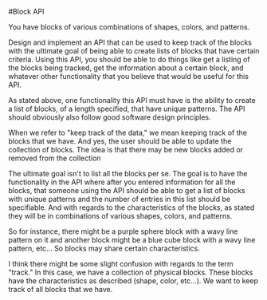 #Block API

You have blocks of various combinations of shapes, colors, and patterns.

Design and implement an API that can be used to keep track of the blocks with the ultimate goal of being able to create lists of blocks that
 have certain criteria. Using this API, you should be able to do things like get a listing of the blocks
 being tracked, get the information about a certain block, and whatever other functionality that you believe that would be
 useful for this API.

As stated above, one functionality this API must have is the ability to create a list of blocks, of a length specified, that have unique
 patterns. The API should obviously also follow good software design principles.

 When we refer to "keep track of the data," we mean keeping track of the blocks that we have. And yes, the user should be able to update
 the collection of blocks. The idea is that there may be new blocks added or removed from the collection

The ultimate goal isn't to list all the blocks per se. The goal is to have the functionality in the API where after you entered information
for all the blocks, that someone using the API should be able to get a list of blocks with unique patterns and the number of entries in
this list should be specifiable. And with regards to the characteristics of the blocks, as stated they will be in combinations of
various shapes, colors, and patterns.

So for instance, there might be a purple sphere block with a wavy line pattern on it and another block might be a blue cube block with
 a wavy line pattern, etc... So blocks may share certain characteristics.

I think there might be some slight confusion with regards to the term "track." In this case, we have a collection of physical blocks.
 These blocks have the characteristics as described (shape, color, etc...). We want to keep track of all blocks that we have.
